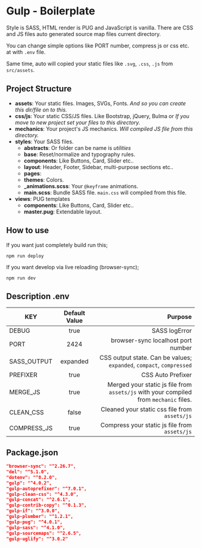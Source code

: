 # Gulp - Boilerplate

Style is SASS, HTML render is PUG and JavaScript is vanilla. There are CSS and JS files auto generated source map files current directory. 

You can change simple options like PORT number, compress js or css etc. at with `.env` file.

Same time, auto will copied your static files like `.svg`, `.css`, `.js` from `src/assets`.

## Project Structure

* **assets**: Your static files. Images, SVGs, Fonts. *And so you can create this dir/file on to this.*
* **css/js**: Your static CSS/JS files. Like Bootstrap, jQuery, Bulma or *If you move to new project set your files to this directory.* 
* **mechanics**: Your project's JS mechanics. *Will compiled JS file from this directory.*
* **styles**: Your SASS files.
  * **abstracts**: Or folder can be name is _utilities_
  * **base**: Reset/normalize and typography rules.
  * **components**: Like Buttons, Card, Slider etc..
  * **layout**:  Header, Footer, Sidebar, multi-purpose sections etc..
  * **pages**: 
  * **themes**: Colors. 
  * **_animations.scss**: Your `@keyframe` animations.
  * **main.scss**: Bundle SASS file. `main.css` will compiled from this file.
* **views**: PUG templates
  * **components**: Like Buttons, Card, Slider etc..
  * **master.pug**: Extendable layout.
 

## How to use

If you want just completely build run this;

```
npm run deploy
```

If you want develop via live reloading (browser-sync);

```
npm run dev
```


## Description .env

| KEY   |      Default Value     | Purpose |
|----------|:-------------:|------:|
| DEBUG |  true | SASS logError |
| PORT | 2424 | browser-sync localhost port number |
| SASS_OUTPUT | expanded | CSS output state. Can be values; `expanded`, `compact`, `compressed` |
| PREFIXER | true | CSS Auto Prefixer |
| MERGE_JS | true | Merged your static js file from `assets/js` with your compiled from `mechanic` files. |
| CLEAN_CSS | false | Cleaned your static css file from `assets/js` |
| COMPRESS_JS | true | Compress your static js file from `assets/js` |
 
## Package.json

```json
"browser-sync": "^2.26.7",
"del": "^5.1.0",
"dotenv": "^8.2.0",
"gulp": "^4.0.2",
"gulp-autoprefixer": "^7.0.1",
"gulp-clean-css": "^4.3.0",
"gulp-concat": "^2.6.1",
"gulp-contrib-copy": "^0.1.3",
"gulp-if": "^3.0.0",
"gulp-plumber": "^1.2.1",
"gulp-pug": "^4.0.1",
"gulp-sass": "^4.1.0",
"gulp-sourcemaps": "^2.6.5",
"gulp-uglify": "^3.0.2"
```
